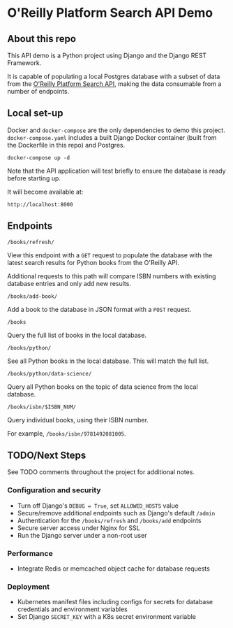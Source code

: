 # O'Reilly Platform Search API Demo

## About this repo

This API demo is a Python project using Django and the Django REST Framework.

It is capable of populating a local Postgres database with a subset of data from
the [O'Reilly Platform Search API](https://github.com/davidegreenwald/oreilly-api-demo), making the data consumable from a number of endpoints.

## Local set-up

Docker and `docker-compose` are the only dependencies to demo this project. 
`docker-compose.yaml` includes a built Django Docker container (built from the 
  Dockerfile in this repo) and Postgres.

```
docker-compose up -d
```

Note that the API application will test briefly to ensure the database is ready 
before starting up.

It will become available at:

```
http://localhost:8000
```

## Endpoints

```
/books/refresh/
```

View this endpoint with a `GET` request to populate the database with the latest 
search results for Python books from the O'Reilly API.

Additional requests to this path will compare ISBN numbers with existing 
database entries and only add new results.

```
/books/add-book/
```

Add a book to the database in JSON format with a `POST` request.

```
/books
```

Query the full list of books in the local database.

```
/books/python/
```

See all Python books in the local database. This will match the full list.

```
/books/python/data-science/
```

Query all Python books on the topic of data science from the local database.

```
/books/isbn/$ISBN_NUM/
```

Query individual books, using their ISBN number.

For example, `/books/isbn/9781492081005`.

## TODO/Next Steps

See TODO comments throughout the project for additional notes.

### Configuration and security
- Turn off Django's `DEBUG = True`, set `ALLOWED_HOSTS` value
- Secure/remove additional endpoints such as Django's default `/admin`
- Authentication for the `/books/refresh` and `/books/add` endpoints
- Secure server access under Nginx for SSL
- Run the Django server under a non-root user

### Performance
- Integrate Redis or memcached object cache for database requests

### Deployment
- Kubernetes manifest files including configs for secrets for database credentials and environment variables
- Set Django `SECRET_KEY` with a K8s secret environment variable


